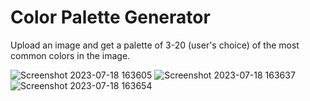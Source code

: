 # Color Palette Generator
Upload an image and get a palette of 3-20 (user's choice) of the most common colors in the image.


![Screenshot 2023-07-18 163605](https://github.com/namari1/ColorPaletteGenerator/assets/57231358/c1aa4f32-8689-4f77-837a-43ab28c0887a)
![Screenshot 2023-07-18 163637](https://github.com/namari1/ColorPaletteGenerator/assets/57231358/db9170a5-e1de-477a-9d83-ba8257f3e4cc)
![Screenshot 2023-07-18 163654](https://github.com/namari1/ColorPaletteGenerator/assets/57231358/62527c3f-110e-48df-9987-412d41bc1018)
